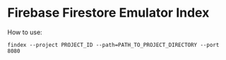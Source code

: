 # Firebase Firestore Emulator Index

How to use:

```
findex --project PROJECT_ID --path=PATH_TO_PROJECT_DIRECTORY --port 8080
```
